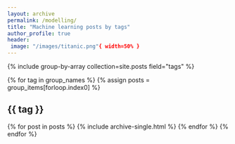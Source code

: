 ```yaml
---
layout: archive
permalink: /modelling/
title: "Machine learning posts by tags"
author_profile: true
header:
 image: "/images/titanic.png"{ width=50% }
---
```





{% include group-by-array collection=site.posts field="tags" %}

{% for tag in group_names %}
  {% assign posts = group_items[forloop.index0] %}
  <h2 id="{{ tag | slugify }}" class="archive__subtitle">{{ tag }}</h2>
  {% for post in posts %}
    {% include archive-single.html %}
  {% endfor %}
{% endfor %}
